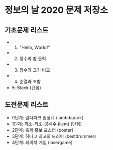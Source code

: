 # 정보의 날 2020 문제 저장소

## 기초문제 리스트

- 1. "Hello, World!"
- 2. 정수의 합 출력
- 3. 정수의 크기 비교
- 4. 순열과 조합
- ~~5. Stack~~ (던짐)

## 도전문제 리스트

- 0단계: 람다파크 입장료 (lambdapark)
- ~~1단계: 최소-최소-공배수 (llcm)~~ (던짐)
- 2단계: 축제 홍보 포스터 (poster)
- 3단계: 하나고 최고의 드러머 (bestdrummer)
- 4단계: 레이저 게임 (lasergame)
